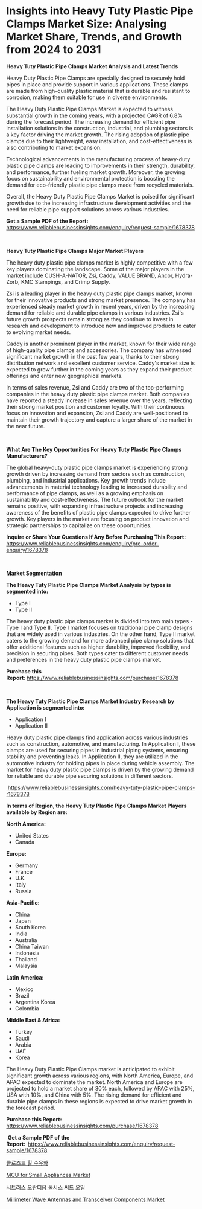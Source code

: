 <p><h1>Insights into Heavy Tuty Plastic Pipe Clamps Market Size: Analysing Market Share, Trends, and Growth from 2024 to 2031</h1></p><p><strong>Heavy Tuty Plastic Pipe Clamps Market Analysis and Latest Trends</strong></p>
<p><p>Heavy Duty Plastic Pipe Clamps are specially designed to securely hold pipes in place and provide support in various applications. These clamps are made from high-quality plastic material that is durable and resistant to corrosion, making them suitable for use in diverse environments.</p><p>The Heavy Duty Plastic Pipe Clamps Market is expected to witness substantial growth in the coming years, with a projected CAGR of 6.8% during the forecast period. The increasing demand for efficient pipe installation solutions in the construction, industrial, and plumbing sectors is a key factor driving the market growth. The rising adoption of plastic pipe clamps due to their lightweight, easy installation, and cost-effectiveness is also contributing to market expansion.</p><p>Technological advancements in the manufacturing process of heavy-duty plastic pipe clamps are leading to improvements in their strength, durability, and performance, further fueling market growth. Moreover, the growing focus on sustainability and environmental protection is boosting the demand for eco-friendly plastic pipe clamps made from recycled materials.</p><p>Overall, the Heavy Duty Plastic Pipe Clamps Market is poised for significant growth due to the increasing infrastructure development activities and the need for reliable pipe support solutions across various industries.</p></p>
<p><strong>Get a Sample PDF of the Report:&nbsp;</strong> <a href="https://www.reliablebusinessinsights.com/enquiry/request-sample/1678378">https://www.reliablebusinessinsights.com/enquiry/request-sample/1678378</a></p>
<p>&nbsp;</p>
<p><strong>Heavy Tuty Plastic Pipe Clamps Major Market Players</strong></p>
<p><p>The heavy duty plastic pipe clamps market is highly competitive with a few key players dominating the landscape. Some of the major players in the market include CUSH-A-NATOR, Zsi, Caddy, VALUE BRAND, Ancor, Hydra-Zorb, KMC Stampings, and Crimp Supply.</p><p>Zsi is a leading player in the heavy duty plastic pipe clamps market, known for their innovative products and strong market presence. The company has experienced steady market growth in recent years, driven by the increasing demand for reliable and durable pipe clamps in various industries. Zsi's future growth prospects remain strong as they continue to invest in research and development to introduce new and improved products to cater to evolving market needs.</p><p>Caddy is another prominent player in the market, known for their wide range of high-quality pipe clamps and accessories. The company has witnessed significant market growth in the past few years, thanks to their strong distribution network and excellent customer service. Caddy's market size is expected to grow further in the coming years as they expand their product offerings and enter new geographical markets.</p><p>In terms of sales revenue, Zsi and Caddy are two of the top-performing companies in the heavy duty plastic pipe clamps market. Both companies have reported a steady increase in sales revenue over the years, reflecting their strong market position and customer loyalty. With their continuous focus on innovation and expansion, Zsi and Caddy are well-positioned to maintain their growth trajectory and capture a larger share of the market in the near future.</p></p>
<p>&nbsp;</p>
<p><strong>What Are The Key Opportunities For Heavy Tuty Plastic Pipe Clamps Manufacturers?</strong></p>
<p><p>The global heavy-duty plastic pipe clamps market is experiencing strong growth driven by increasing demand from sectors such as construction, plumbing, and industrial applications. Key growth trends include advancements in material technology leading to increased durability and performance of pipe clamps, as well as a growing emphasis on sustainability and cost-effectiveness. The future outlook for the market remains positive, with expanding infrastructure projects and increasing awareness of the benefits of plastic pipe clamps expected to drive further growth. Key players in the market are focusing on product innovation and strategic partnerships to capitalize on these opportunities.</p></p>
<p><strong>Inquire or Share Your Questions If Any Before Purchasing This Report:</strong> <a href="https://www.reliablebusinessinsights.com/enquiry/pre-order-enquiry/1678378">https://www.reliablebusinessinsights.com/enquiry/pre-order-enquiry/1678378</a></p>
<p>&nbsp;</p>
<p><strong>Market Segmentation</strong></p>
<p><strong>The Heavy Tuty Plastic Pipe Clamps Market Analysis by types is segmented into:</strong></p>
<p><ul><li>Type I</li><li>Type II</li></ul></p>
<p><p>The heavy duty plastic pipe clamps market is divided into two main types - Type I and Type II. Type I market focuses on traditional pipe clamp designs that are widely used in various industries. On the other hand, Type II market caters to the growing demand for more advanced pipe clamp solutions that offer additional features such as higher durability, improved flexibility, and precision in securing pipes. Both types cater to different customer needs and preferences in the heavy duty plastic pipe clamps market.</p></p>
<p><strong>Purchase this Report:&nbsp;</strong><a href="https://www.reliablebusinessinsights.com/purchase/1678378">https://www.reliablebusinessinsights.com/purchase/1678378</a></p>
<p>&nbsp;</p>
<p><strong>The Heavy Tuty Plastic Pipe Clamps Market Industry Research by Application is segmented into:</strong></p>
<p><ul><li>Application I</li><li>Application II</li></ul></p>
<p><p>Heavy duty plastic pipe clamps find application across various industries such as construction, automotive, and manufacturing. In Application I, these clamps are used for securing pipes in industrial piping systems, ensuring stability and preventing leaks. In Application II, they are utilized in the automotive industry for holding pipes in place during vehicle assembly. The market for heavy duty plastic pipe clamps is driven by the growing demand for reliable and durable pipe securing solutions in different sectors.</p></p>
<p><a href="https://www.reliablebusinessinsights.com/heavy-tuty-plastic-pipe-clamps-r1678378">&nbsp;https://www.reliablebusinessinsights.com/heavy-tuty-plastic-pipe-clamps-r1678378</a></p>
<p><strong>In terms of Region, the Heavy Tuty Plastic Pipe Clamps Market Players available by Region are:</strong></p>
<p>
    <p> <strong> North America: </strong>
        <ul>
            <li>United States</li>
            <li>Canada</li>
        </ul>
        </p> 
    <p> <strong> Europe: </strong>
        <ul>
            <li>Germany</li>
            <li>France</li>
            <li>U.K.</li>
            <li>Italy</li>
            <li>Russia</li>
        </ul>
        </p> 
    <p> <strong> Asia-Pacific: </strong>
        <ul>
            <li>China</li>
            <li>Japan</li>
            <li>South Korea</li>
            <li>India</li>
            <li>Australia</li>
            <li>China Taiwan</li>
            <li>Indonesia</li>
            <li>Thailand</li>
            <li>Malaysia</li>
        </ul>
        </p> 
    <p> <strong> Latin America: </strong>
        <ul>
            <li>Mexico</li>
            <li>Brazil</li>
            <li>Argentina Korea</li>
            <li>Colombia</li>
        </ul>
        </p> 
    <p> <strong> Middle East & Africa: </strong>
        <ul>
            <li>Turkey</li>
            <li>Saudi</li>
            <li>Arabia</li>
            <li>UAE</li>
            <li>Korea</li>
        </ul>
    </p>
    </p>
<p><p>The Heavy Duty Plastic Pipe Clamps market is anticipated to exhibit significant growth across various regions, with North America, Europe, and APAC expected to dominate the market. North America and Europe are projected to hold a market share of 30% each, followed by APAC with 25%, USA with 10%, and China with 5%. The rising demand for efficient and durable pipe clamps in these regions is expected to drive market growth in the forecast period.</p></p>
<p><strong>Purchase this Report: </strong><a href="https://www.reliablebusinessinsights.com/purchase/1678378">https://www.reliablebusinessinsights.com/purchase/1678378</a></p>
<p>&nbsp;<strong>Get a Sample PDF of the Report:&nbsp;&nbsp;</strong><a href="https://www.reliablebusinessinsights.com/enquiry/request-sample/1678378">https://www.reliablebusinessinsights.com/enquiry/request-sample/1678378</a></p>
<p><strong></strong></p>
<p><p><a href="https://github.com/hook46569/Market-Research-Report-List-1/blob/main/574000093356.md">클로즈드 힐 수유화</a></p><p><a href="https://issuu.com/reportprime-2/docs/mcu-for-small-appliances-market-size-2030.pptx">MCU for Small Appliances Market</a></p><p><a href="https://github.com/JeromeRtyau89966/Market-Research-Report-List-2/blob/main/395052093355.md">시트러스 오란티움 둘시스 씨드 오일</a></p><p><a href="https://issuu.com/reportprime-2/docs/millimeter-wave-antennas-and-transceiver-component">Millimeter Wave Antennas and Transceiver Components Market</a></p></p>